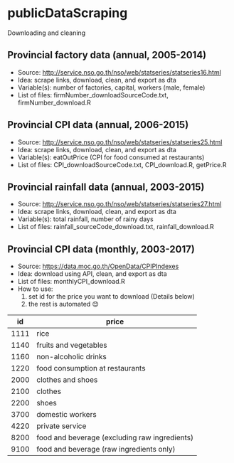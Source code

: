# publicDataScraping
Downloading and cleaning

## Provincial factory data (annual, 2005-2014)
- Source: http://service.nso.go.th/nso/web/statseries/statseries16.html
- Idea: scrape links, download, clean, and export as dta
- Variable(s): number of factories, capital, workers (male, female)
- List of files: firmNumber_downloadSourceCode.txt, firmNumber_download.R

## Provincial CPI data (annual, 2006-2015)
- Source: http://service.nso.go.th/nso/web/statseries/statseries25.html
- Idea: scrape links, download, clean, and export as dta
- Variable(s): eatOutPrice (CPI for food consumed at restaurants)
- List of files: CPI_downloadSourceCode.txt, CPI_download.R, getPrice.R

## Provincial rainfall data (annual, 2003-2015)
- Source: http://service.nso.go.th/nso/web/statseries/statseries27.html
- Idea: scrape links, download, clean, and export as dta
- Variable(s): total rainfall, number of rainy days
- List of files: rainfall_sourceCode_download.txt, rainfall_download.R

## Provincial CPI data (monthly, 2003-2017)
- Source: https://data.moc.go.th/OpenData/CPIPIndexes
- Idea: download using API, clean, and export as dta
- List of files: monthlyCPI_download.R
- How to use: 
    1. set id for the price you want to download (Details below)
    2. the rest is automated :blush:
    
id  | price
---- | -------------
1111 | rice
1140 | fruits and vegetables
1160 | non-alcoholic drinks
1220 | food consumption at restaurants
2000 | clothes and shoes
2100 | clothes
2200 | shoes
3700 | domestic workers
4220 | private service
8200 | food and beverage (excluding raw ingredients)
9100 | food and beverage (raw ingredients only)
